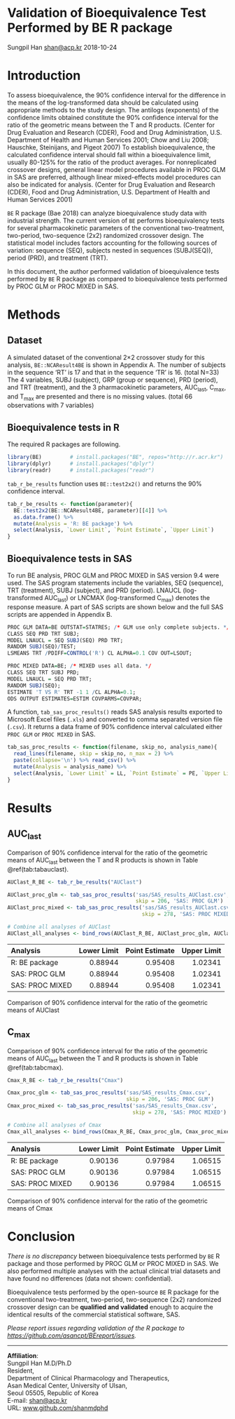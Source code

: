 Validation of Bioequivalence Test Performed by BE R package
================
Sungpil Han <shan@acp.kr>
2018-10-24



# Introduction

To assess bioequivalence, the 90% confidence interval for the difference
in the means of the log-transformed data should be calculated using
appropriate methods to the study design. The antilogs (exponents) of the
confidence limits obtained constitute the 90% confidence interval for
the ratio of the geometric means between the T and R products. (Center
for Drug Evaluation and Research (CDER), Food and Drug Administration,
U.S. Department of Health and Human Services 2001; Chow and Liu 2008;
Hauschke, Steinijans, and Pigeot 2007) To establish bioequivalence, the
calculated confidence interval should fall within a bioequivalence
limit, usually 80-125% for the ratio of the product averages. For
nonreplicated crossover designs, general linear model procedures
available in PROC GLM in SAS are preferred, although linear
mixed-effects model procedures can also be indicated for analysis.
(Center for Drug Evaluation and Research (CDER), Food and Drug
Administration, U.S. Department of Health and Human Services 2001)

`BE` R package (Bae 2018) can analyze bioequivalence study data with
industrial strength. The current version of `BE` performs bioequivalency
tests for several pharmacokinetic parameters of the conventional
two-treatment, two-period, two-sequence (2x2) randomized crossover
design. The statistical model includes factors accounting for the
following sources of variation: sequence (SEQ), subjects nested in
sequences (SUBJ(SEQ)), period (PRD), and treatment (TRT).

In this document, the author performed validation of bioequivalence
tests performed by `BE` R package as compared to bioequivalence tests
performed by PROC GLM or PROC MIXED in SAS.

# Methods

## Dataset

A simulated dataset of the conventional 2×2 crossover study for this
analysis, `BE::NCAResult4BE` is shown in Appendix A. The number of
subjects in the sequence ‘RT’ is 17 and that in the sequence ‘TR’ is 16.
(total N=33) The 4 variables, SUBJ (subject), GRP (group or sequence),
PRD (period), and TRT (treatment), and the 3 pharmacokinetic parameters,
AUC<sub>last</sub>, C<sub>max</sub>, and T<sub>max</sub> are presented
and there is no missing values. (total 66 observations with 7 variables)

## Bioequivalence tests in R

The required R packages are following.

``` r
library(BE)         # install.packages("BE", repos="http://r.acr.kr")
library(dplyr)      # install.packages("dplyr")
library(readr)      # install.packages("readr")
```

`tab_r_be_results` function uses `BE::test2x2()` and returns the 90%
confidence interval.

``` r
tab_r_be_results <- function(parameter){
  BE::test2x2(BE::NCAResult4BE, parameter)[[4]] %>% 
  as.data.frame() %>% 
  mutate(Analysis = 'R: BE package') %>% 
  select(Analysis, `Lower Limit`, `Point Estimate`, `Upper Limit`)
}
```

## Bioequivalence tests in SAS

To run BE analysis, PROC GLM and PROC MIXED in SAS version 9.4 were
used. The SAS program statements include the variables, SEQ (sequence),
TRT (treatment), SUBJ (subject), and PRD (period). LNAUCL
(log-transformed AUC<sub>last</sub>) or LNCMAX (log-transformed
C<sub>max</sub>) denotes the response measure. A part of SAS scripts are
shown below and the full SAS scripts are appended in Appendix B.

``` r
PROC GLM DATA=BE OUTSTAT=STATRES; /* GLM use only complete subjects. */
CLASS SEQ PRD TRT SUBJ;
MODEL LNAUCL = SEQ SUBJ(SEQ) PRD TRT;
RANDOM SUBJ(SEQ)/TEST;
LSMEANS TRT /PDIFF=CONTROL('R') CL ALPHA=0.1 COV OUT=LSOUT;
```

``` r
PROC MIXED DATA=BE; /* MIXED uses all data. */
CLASS SEQ TRT SUBJ PRD;
MODEL LNAUCL = SEQ PRD TRT;
RANDOM SUBJ(SEQ);
ESTIMATE 'T VS R' TRT -1 1 /CL ALPHA=0.1;
ODS OUTPUT ESTIMATES=ESTIM COVPARMS=COVPAR;
```

A function, `tab_sas_proc_results()` reads SAS analysis results exported
to Microsoft Excel files (`.xls`) and converted to comma separated
version file (`.csv`). It returns a data frame of 90% confidence
interval calculated either `PROC GLM` or `PROC MIXED` in SAS.

``` r
tab_sas_proc_results <- function(filename, skip_no, analysis_name){
  read_lines(filename, skip = skip_no, n_max = 2) %>% 
  paste(collapse='\n') %>% read_csv() %>% 
  mutate(Analysis = analysis_name) %>% 
  select(Analysis, `Lower Limit` = LL, `Point Estimate` = PE, `Upper Limit` = UL)
}
```

# Results

## AUC<sub>last</sub>

Comparison of 90% confidence interval for the ratio of the geometric
means of AUC<sub>last</sub> between the T and R products is shown in
Table @ref(tab:tabauclast).

``` r
AUClast_R_BE <- tab_r_be_results("AUClast")

AUClast_proc_glm <- tab_sas_proc_results('sas/SAS_results_AUClast.csv', 
                                         skip = 206, 'SAS: PROC GLM')
AUClast_proc_mixed <- tab_sas_proc_results('sas/SAS_results_AUClast.csv', 
                                           skip = 278, 'SAS: PROC MIXED')

# Combine all analyses of AUClast
AUClast_all_analyses <- bind_rows(AUClast_R_BE, AUClast_proc_glm, AUClast_proc_mixed)
```

| Analysis        | Lower Limit | Point Estimate | Upper Limit |
| :-------------- | ----------: | -------------: | ----------: |
| R: BE package   |     0.88944 |        0.95408 |     1.02341 |
| SAS: PROC GLM   |     0.88944 |        0.95408 |     1.02341 |
| SAS: PROC MIXED |     0.88944 |        0.95408 |     1.02341 |

Comparison of 90% confidence interval for the ratio of the geometric
means of AUClast

## C<sub>max</sub>

Comparison of 90% confidence interval for the ratio of the geometric
means of AUC<sub>last</sub> between the T and R products is shown in
Table @ref(tab:tabcmax).

``` r
Cmax_R_BE <- tab_r_be_results("Cmax")

Cmax_proc_glm <- tab_sas_proc_results('sas/SAS_results_Cmax.csv', 
                                      skip = 206, 'SAS: PROC GLM')
Cmax_proc_mixed <- tab_sas_proc_results('sas/SAS_results_Cmax.csv', 
                                        skip = 278, 'SAS: PROC MIXED')

# Combine all analyses of Cmax
Cmax_all_analyses <- bind_rows(Cmax_R_BE, Cmax_proc_glm, Cmax_proc_mixed)
```

| Analysis        | Lower Limit | Point Estimate | Upper Limit |
| :-------------- | ----------: | -------------: | ----------: |
| R: BE package   |     0.90136 |        0.97984 |     1.06515 |
| SAS: PROC GLM   |     0.90136 |        0.97984 |     1.06515 |
| SAS: PROC MIXED |     0.90136 |        0.97984 |     1.06515 |

Comparison of 90% confidence interval for the ratio of the geometric
means of Cmax

# Conclusion

*There is no discrepancy* between bioequivalence tests performed by `BE`
R package and those performed by PROC GLM or PROC MIXED in SAS. We also
performed multiple analyses with the actual clinical trial datasets and
have found no differences (data not shown: confidential).

Bioequivalence tests performed by the open-source `BE` R package for the
conventional two-treatment, two-period, two-sequence (2x2) randomized
crossover design can be **qualified and validated** enough to acquire
the identical results of the commercial statistical software, SAS.

*Please report issues regarding validation of the R package to
<https://github.com/asancpt/BEreport/issues>.*

-----

**Affiliation**:  
Sungpil Han M.D/Ph.D  
Resident,  
Department of Clinical Pharmacology and Therapeutics,  
Asan Medical Center, University of Ulsan,  
Seoul 05505, Republic of Korea  
E-mail: <shan@acp.kr>  
URL: www.github.com/shanmdphd

